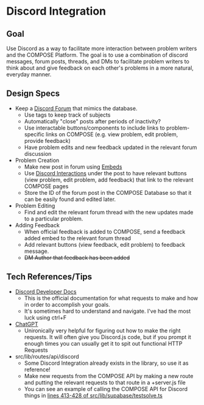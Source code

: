 # Discord Integration

## Goal
Use Discord as a way to facilitate more interaction between problem writers and the COMPOSE Platform. The goal is to use a combination of discord messages, forum posts, threads, and DMs to facilitate problem writers to think about and give feedback on each other's problems in a more natural, everyday manner.

## Design Specs
- Keep a [Discord Forum](https://discord.com/blog/forum-channels-space-for-organized-conversation) that mimics the database.
  - Use tags to keep track of subjects
  - Automatically "close" posts after periods of inactivity?
  - Use interactable buttons/components to include links to problem-specific links on COMPOSE (e.g. view problem, edit problem, provide feedback)
  - Have problem edits and new feedback updated in the relevant forum discussion
- Problem Creation
  -   Make new post in forum using [Embeds](https://discord.com/developers/docs/resources/channel#embed-object)
  -   Use [Discord Interactions](https://discord.com/developers/docs/interactions/message-components) under the post to have relevant buttons (view problem, edit problem, add feedback) that link to the relevant COMPOSE pages
  -   Store the ID of the forum post in the COMPOSE Database so that it can be easily found and edited later. 
- Problem Editing
  - Find and edit the relevant forum thread with the new updates made to a particular problem. 
- Adding Feedback
  - When official feedback is added to COMPOSE, send a feedback added embed to the relevant forum thread
  - Add relevant buttons (view feedback, edit problem) to feedback message.
  - ~~DM Author that feedback has been added~~

## Tech References/Tips
 - [Discord Developer Docs](https://discord.com/developers/docs/intro)
   - This is the official documentation for what requests to make and how in order to accomplish your goals.
   - It's sometimes hard to understand and navigate. I've had the most luck using ctrl+F
 - [ChatGPT](https://chat.openai.com)
   - Unironically very helpful for figuring out how to make the right requests. It will often give you Discord.js code, but if you prompt it enough times you can usually get it to spit out functional HTTP Requests
 - src/lib/routes/api/discord
   - Some Discord Integration already exists in the library, so use it as reference!
   - Make new requests from the COMPOSE API by making a new route and putting the relevant requests to that route in a +server.js file
   - You can see an example of calling the COMPOSE API for Discord things in [lines 413-428 of src/lib/supabase/testsolve.ts](https://github.com/ContestOrganizationManagementPlatform/COMPOSE/blob/8b1c31beb917362553c81d8ee2366c5981beaa31/src/lib/supabase/testsolve.ts#L413C35-L413C35)
